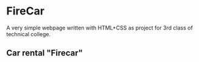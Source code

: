 # FireCar
A very simple webpage written with HTML+CSS as project for 3rd class of technical college. 

## Car rental "Firecar"
